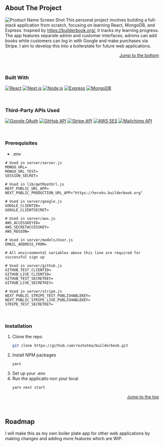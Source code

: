 ## About The Project

![Product Name Screen Shot](https://github.com/mrexiati/builderbook/assets/50190023/04409f67-03ca-4ff1-8470-f0eb1da28b76)
This personal project involves building a full-stack application from scratch, focusing on learning React, MongoDB, and Express. Inspired by https://builderbook.org/, it tracks my learning progress. The app features separate admin and customer interfaces; admins can add books while customers can log in with Google and make purchases via Stripe. I aim to develop this into a boilerplate for future web applications.

<p align="right"><a href="#readme-bottom">Jump to the bottom</a></p>

<br>

### Built With

[![React](https://img.shields.io/badge/React-blue?style=flat-square&logo=react)](https://reactjs.org/) [![Next.js](https://img.shields.io/badge/Next.js-black?style=flat-square&logo=next.js)](https://nextjs.org/)  [![Node.js](https://img.shields.io/badge/Node.js-green?style=flat-square&logo=node.js)](https://nodejs.org/) [![Express](https://img.shields.io/badge/Express-white?style=flat-square&logo=express)](https://expressjs.com/) [![MongoDB](https://img.shields.io/badge/MongoDB-green?style=flat-square&logo=mongodb)](https://www.mongodb.com/)

<br>

### Third-Party APIs Used

[![Google OAuth](https://img.shields.io/badge/Google_OAuth-blue?style=flat-square&logo=google)](https://developers.google.com/identity) [![GitHub API](https://img.shields.io/badge/GitHub_API-black?style=flat-square&logo=github)](https://developer.github.com/v3/) [![Stripe API](https://img.shields.io/badge/Stripe_API-blueviolet?style=flat-square&logo=stripe)](https://stripe.com/docs/api) [![AWS SES](https://img.shields.io/badge/AWS_SES-orange?style=flat-square&logo=amazon-aws)](https://aws.amazon.com/ses/) [![Mailchimp API](https://img.shields.io/badge/Mailchimp_API-yellow?style=flat-square&logo=mailchimp)](https://mailchimp.com/developer/api/)

<br>

### Prerequisites

* .env

```env
# Used in server/server.js
MONGO_URL=
MONGO_URL_TEST=
SESSION_SECRET=

# Used in lib/getRootUrl.js
NEXT_PUBLIC_URL_APP=
NEXT_PUBLIC_PRODUCTION_URL_APP="https://heroku.builderbook.org"

# Used in server/google.js
GOOGLE_CLIENTID=
GOOGLE_CLIENTSECRET=

# Used in server/aws.js
AWS_ACCESSKEYID=
AWS_SECRETACCESSKEY=
AWS_REGION=

# Used in server/models/User.js
EMAIL_ADDRESS_FROM=

# All environmental variables above this line are required for successful sign up

# Used in server/github.js
GITHUB_TEST_CLIENTID=
GITHUB_LIVE_CLIENTID=
GITHUB_TEST_SECRETKEY=
GITHUB_LIVE_SECRETKEY=

# Used in server/stripe.js
NEXT_PUBLIC_STRIPE_TEST_PUBLISHABLEKEY=
NEXT_PUBLIC_STRIPE_LIVE_PUBLISHABLEKEY=
STRIPE_TEST_SECRETKEY=
```

<br>

### Installation

1. Clone the repo
   ```sh
   git clone https://github.com/reshatma/builderbook.git
   ```
2. Install NPM packages
   ```sh
   yarn
   ```
3. Set up your .env
4. Run the applicatio non your local
   ```sh
   yarn next start
   ```

<p align="right"><a href="#readme-top">Jump to the top</a></p>

<br>

## Roadmap

I will make this as my own boiler plate app for other web applications by making changes and adding more features which are WIP.
<a id="readme-bottom"></a>


